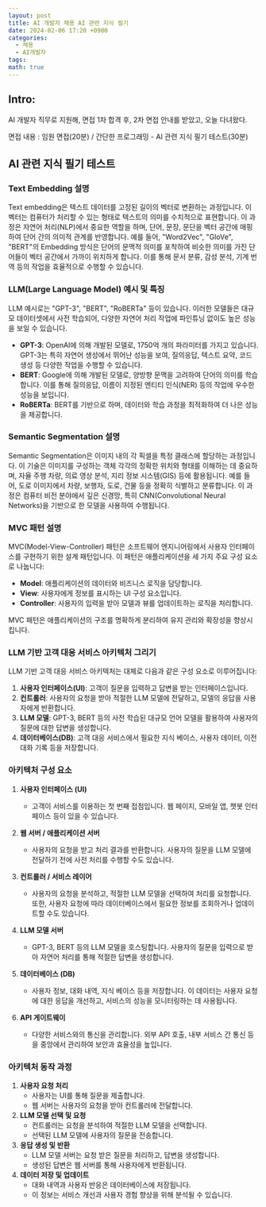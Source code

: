 ```yaml
---
layout: post
title: AI 개발자 채용 AI 관련 지식 필기
date: 2024-02-06 17:20 +0900
categories:
  - 채용
  - AI개발자
tags: 
math: true
---
```


## Intro:

AI 개발자 직무로 지원해, 면접 1차 합격 후, 2차 면접 안내를 받았고, 오늘 다녀왔다. 

면접 내용 : 임원 면접(20분) / 간단한 프로그래밍 - AI 관련 지식 필기 테스트(30분)


## AI 관련 지식 필기 테스트
### Text Embedding 설명

Text embedding은 텍스트 데이터를 고정된 길이의 벡터로 변환하는 과정입니다. 이 벡터는 컴퓨터가 처리할 수 있는 형태로 텍스트의 의미를 수치적으로 표현합니다. 이 과정은 자연어 처리(NLP)에서 중요한 역할을 하며, 단어, 문장, 문단을 벡터 공간에 매핑하여 단어 간의 의미적 관계를 반영합니다. 예를 들어, "Word2Vec", "GloVe", "BERT"의 Embedding 방식은 단어의 문맥적 의미를 포착하여 비슷한 의미를 가진 단어들이 벡터 공간에서 가까이 위치하게 합니다. 이를 통해 문서 분류, 감성 분석, 기계 번역 등의 작업을 효율적으로 수행할 수 있습니다.

### LLM(Large Language Model) 예시 및 특징

LLM 예시로는 "GPT-3", "BERT", "RoBERTa" 등이 있습니다. 이러한 모델들은 대규모 데이터셋에서 사전 학습되어, 다양한 자연어 처리 작업에 파인튜닝 없이도 높은 성능을 보일 수 있습니다.

- **GPT-3**: OpenAI에 의해 개발된 모델로, 1750억 개의 파라미터를 가지고 있습니다. GPT-3는 특히 자연어 생성에서 뛰어난 성능을 보여, 질의응답, 텍스트 요약, 코드 생성 등 다양한 작업을 수행할 수 있습니다.
- **BERT**: Google에 의해 개발된 모델로, 양방향 문맥을 고려하여 단어의 의미를 학습합니다. 이를 통해 질의응답, 이름이 지정된 엔티티 인식(NER) 등의 작업에 우수한 성능을 보입니다.
- **RoBERTa**: BERT를 기반으로 하며, 데이터와 학습 과정을 최적화하여 더 나은 성능을 제공합니다.

### Semantic Segmentation 설명

Semantic Segmentation은 이미지 내의 각 픽셀을 특정 클래스에 할당하는 과정입니다. 이 기술은 이미지를 구성하는 객체 각각의 정확한 위치와 형태를 이해하는 데 중요하며, 자율 주행 차량, 의료 영상 분석, 지리 정보 시스템(GIS) 등에 활용됩니다. 예를 들어, 도로 이미지에서 차량, 보행자, 도로, 건물 등을 정확히 식별하고 분류합니다. 이 과정은 컴퓨터 비전 분야에서 깊은 신경망, 특히 CNN(Convolutional Neural Networks)을 기반으로 한 모델을 사용하여 수행됩니다.

### MVC 패턴 설명

MVC(Model-View-Controller) 패턴은 소프트웨어 엔지니어링에서 사용자 인터페이스를 구현하기 위한 설계 패턴입니다. 이 패턴은 애플리케이션을 세 가지 주요 구성 요소로 나눕니다:

- **Model**: 애플리케이션의 데이터와 비즈니스 로직을 담당합니다.
- **View**: 사용자에게 정보를 표시하는 UI 구성 요소입니다.
- **Controller**: 사용자의 입력을 받아 모델과 뷰를 업데이트하는 로직을 처리합니다.

MVC 패턴은 애플리케이션의 구조를 명확하게 분리하여 유지 관리와 확장성을 향상시킵니다.

### LLM 기반 고객 대응 서비스 아키텍처 그리기

LLM 기반 고객 대응 서비스 아키텍처는 대체로 다음과 같은 구성 요소로 이루어집니다:

1. **사용자 인터페이스(UI)**: 고객이 질문을 입력하고 답변을 받는 인터페이스입니다.
2. **컨트롤러**: 사용자의 요청을 받아 적절한 LLM 모델에 전달하고, 모델의 응답을 사용자에게 반환합니다.
3. **LLM 모델**: GPT-3, BERT 등의 사전 학습된 대규모 언어 모델을 활용하여 사용자의 질문에 대한 답변을 생성합니다.
4. **데이터베이스(DB)**: 고객 대응 서비스에서 필요한 지식 베이스, 사용자 데이터, 이전 대화 기록 등을 저장합니다.

### 아키텍처 구성 요소

1. **사용자 인터페이스 (UI)**
    
    - 고객이 서비스를 이용하는 첫 번째 접점입니다. 웹 페이지, 모바일 앱, 챗봇 인터페이스 등이 있을 수 있습니다.
2. **웹 서버 / 애플리케이션 서버**
    
    - 사용자의 요청을 받고 처리 결과를 반환합니다. 사용자의 질문을 LLM 모델에 전달하기 전에 사전 처리를 수행할 수도 있습니다.
3. **컨트롤러 / 서비스 레이어**
    
    - 사용자의 요청을 분석하고, 적절한 LLM 모델을 선택하여 처리를 요청합니다. 또한, 사용자 요청에 따라 데이터베이스에서 필요한 정보를 조회하거나 업데이트할 수도 있습니다.
4. **LLM 모델 서버**
    
    - GPT-3, BERT 등의 LLM 모델을 호스팅합니다. 사용자의 질문을 입력으로 받아 자연어 처리를 통해 적절한 답변을 생성합니다.
5. **데이터베이스 (DB)**
    
    - 사용자 정보, 대화 내역, 지식 베이스 등을 저장합니다. 이 데이터는 사용자 요청에 대한 응답을 개선하고, 서비스의 성능을 모니터링하는 데 사용됩니다.
6. **API 게이트웨이**
    
    - 다양한 서비스와의 통신을 관리합니다. 외부 API 호출, 내부 서비스 간 통신 등을 중앙에서 관리하여 보안과 효율성을 높입니다.

### 아키텍처 동작 과정

1. **사용자 요청 처리**
    - 사용자는 UI를 통해 질문을 제출합니다.
    - 웹 서버는 사용자의 요청을 받아 컨트롤러에 전달합니다.
2. **LLM 모델 선택 및 요청**
    - 컨트롤러는 요청을 분석하여 적절한 LLM 모델을 선택합니다.
    - 선택된 LLM 모델에 사용자의 질문을 전송합니다.
3. **응답 생성 및 반환**
    - LLM 모델 서버는 요청 받은 질문을 처리하고, 답변을 생성합니다.
    - 생성된 답변은 웹 서버를 통해 사용자에게 반환됩니다.
4. **데이터 저장 및 업데이트**
    - 대화 내역과 사용자 반응은 데이터베이스에 저장됩니다.
    - 이 정보는 서비스 개선과 사용자 경험 향상을 위해 분석될 수 있습니다.


